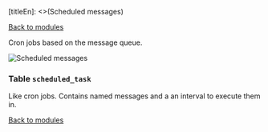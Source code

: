 [titleEn]: <>(Scheduled messages)

[Back to modules](./../10-modules.md)

Cron jobs based on the message queue.

![Scheduled messages](./dist/erd-shopware-core-framework-scheduledtask.svg)


### Table `scheduled_task`

Like cron jobs. Contains named messages and a an interval to execute them in. 


[Back to modules](./../10-modules.md)

